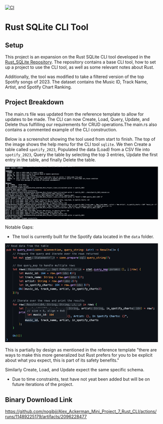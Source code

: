 [![CI](https://github.com/nogibjj/Alex_Ackerman_Mini_Project_7_Rust_CLI/actions/workflows/CI.yml/badge.svg)](https://github.com/nogibjj/Alex_Ackerman_Mini_Project_7_Rust_CLI/actions/workflows/CI.yml)

# Rust SQLite CLI Tool

## Setup

This project is an expansion on the Rust SQLite CLI tool developed in the [Rust_SQLite Repository](https://github.com/johncoogan53/Rust_SQLite.git). The repository contains a base CLI tool, how to set up a project to use the CLI tool, as well as some relevant notes about Rust.

Additionally, the tool was modified to take a filtered version of the top Spotify songs of 2023. The dataset contains the Music ID, Track Name, Artist, and Spotify Chart Ranking.

## Project Breakdown

The main.rs file was updated from the reference template to allow for updates to be made.  The CLI can now Create, Load, Query, Update, and Delete thus fulfilling our requirements for CRUD operations.The main.rs also contains a commented example of the CLI construction. 

Below is a screenshot showing the tool used from start to finish. The top of the image shows the help menu for the CLI tool `sqlite`. We then Create a table called `spotify_2023`, Populated the data (Load) from a CSV file into `spotify_2023`, Query the table by selecting the top 3 entries, Update the first entry in the table, and finally Delete the table. 

![alt text](readme_images/CRUD.png)

Notable Gaps:

* The tool is currently built for the Spotify data located in the `data` folder.

![alt text](readme_images/Query_in_lib.png)

This is partially by design as mentioned in the reference template "there are ways to make this more generalized but Rust prefers for you to be explicit about what you expect, this is part of its safety benefits." 

Similarly Create, Load, and Update expect the same specific schema.

* Due to time constraints, test have not yeat been added but will be on future iterations of the project.

## Binary Download Link

https://github.com/nogibjj/Alex_Ackerman_Mini_Project_7_Rust_CLI/actions/runs/11489225179/artifacts/2096228477
